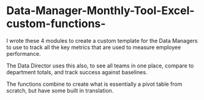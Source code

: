 # Data-Manager-Monthly-Tool-Excel-custom-functions-

I wrote these 4 modules to create a custom template for the Data Managers to use to track all the key metrics that are used to measure employee performance.

The Data Director uses this also, to see all teams in one place, compare to department totals, and track success against baselines. 

The functions combine to create what is essentially a pivot table from scratch, but have some built in translation. 
